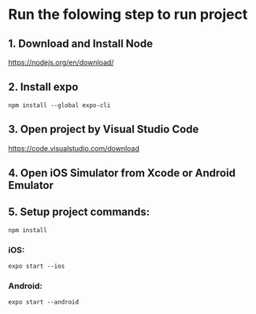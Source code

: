 # Run the folowing step to run project

## 1. Download and Install Node

https://nodejs.org/en/download/

## 2. Install expo
```
npm install --global expo-cli
```

## 3. Open project by Visual Studio Code

https://code.visualstudio.com/download

## 4. Open iOS Simulator from Xcode or Android Emulator

## 5. Setup project commands:
```
npm install
```

### iOS:
```
expo start --ios
```

### Android:
```
expo start --android
```
